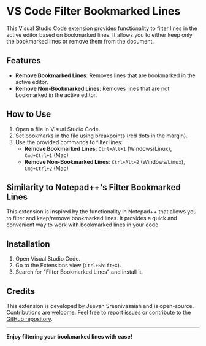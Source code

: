 # VS Code Filter Bookmarked Lines

This Visual Studio Code extension provides functionality to filter lines in the active editor based on bookmarked lines. It allows you to either keep only the bookmarked lines or remove them from the document.

## Features

- **Remove Bookmarked Lines**: Removes lines that are bookmarked in the active editor.
- **Remove Non-Bookmarked Lines**: Removes lines that are not bookmarked in the active editor.

## How to Use

1. Open a file in Visual Studio Code.
2. Set bookmarks in the file using breakpoints (red dots in the margin).
3. Use the provided commands to filter lines:
   - **Remove Bookmarked Lines**: `Ctrl+Alt+1` (Windows/Linux), `Cmd+Ctrl+1` (Mac)
   - **Remove Non-Bookmarked Lines**: `Ctrl+Alt+2` (Windows/Linux), `Cmd+Ctrl+2` (Mac)

## Similarity to Notepad++'s Filter Bookmarked Lines

This extension is inspired by the functionality in Notepad++ that allows you to filter and keep/remove bookmarked lines. It provides a quick and convenient way to work with bookmarked lines in your code.

## Installation

1. Open Visual Studio Code.
2. Go to the Extensions view (`Ctrl+Shift+X`).
3. Search for "Filter Bookmarked Lines" and install it.

## Credits

This extension is developed by Jeevan Sreenivasaiah and is open-source. Contributions are welcome. Feel free to report issues or contribute to the [GitHub repository](https://github.com/hsjeevan/filter-bookmarked-lines).

---

**Enjoy filtering your bookmarked lines with ease!**
